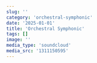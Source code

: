 ```yaml
---
slug: ''
category: 'orchestral-symphonic'
date: '2025-01-01'
title: 'Orchestral Symphonic'
tags: []
image: ''
media_type: 'soundcloud'
media_src: '1311150595'
---
```

